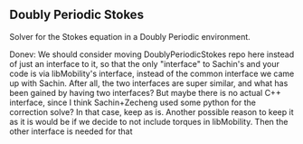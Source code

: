 ## Doubly Periodic Stokes

Solver for the Stokes equation in a Doubly Periodic environment.

Donev: We should consider moving DoublyPeriodicStokes repo here instead of just an interface to it, so that the only "interface" to Sachin's and your code is via libMobility's interface, instead of the common interface we came up with Sachin. After all, the two interfaces are super similar, and what has been gained by having two interfaces? But maybe there is no actual C++ interface, since I think Sachin+Zecheng used some python for the correction solve? In that case, keep as is.
Another possible reason to keep it as it is would be if we decide to not include torques in libMobility. Then the other interface is needed for that


